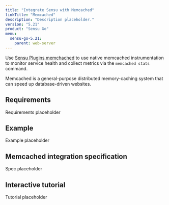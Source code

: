 ```yaml
---
title: "Integrate Sensu with Memcached"
linkTitle: "Memcached"
description: "Description placeholder."
version: "5.21"
product: "Sensu Go"
menu:
  sensu-go-5.21:
    parent: web-server
---
```


Use [Sensu Plugins memchached][1] to use native memcached instrumentation to monitor service health and collect metrics via the `memcached stats` command.

Memcached is a general-purpose distributed memory-caching system that can speed up database-driven websites.

## Requirements

Requirements placeholder

## Example

Example placeholder

## Memcached integration specification

Spec placeholder

## Interactive tutorial

Tutorial placeholder


[1]: https://github.com/sensu-plugins/sensu-plugins-memcached
